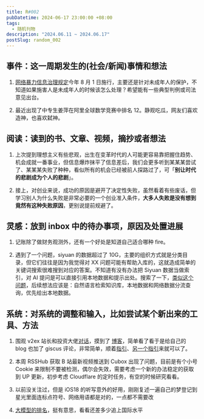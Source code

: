```yaml
---
title: R#002
pubDatetime: 2024-06-17 23:00:00 +08:00
tags:
  - 随机刊物
description: "2024.06.11 ~ 2024.06.17"
postSlug: random_002
---
```


## 事件：这一周期发生的(社会/新闻)事情和想法

1. [网络暴力信息治理规定](https://www.cac.gov.cn/2024-06/14/c_1720043894161555.htm)今年 8 月 1 日施行，主要还是针对未成年人的保护，不知道如果施害人是未成年人的时候该怎么处理？希望能有一些典型判例或司法意见出台。

2. 最近出现了中专生姜萍在阿里全球数学竞赛中排名 12。静观吃瓜，网友们喜欢造神，也喜欢弑神。

## 阅读：读到的书、文章、视频，摘抄或者想法

1. 上次提到理想主义有些悲观，出生在变革时代的人可能更容易靠把握住趋势、机会成就一番事业，但信息爆炸抹平了信息差后，我们会更多听到某某某尝试了、某某某失败了种种，看似所有的机会已经被前人探路过了，可「**别让时代的悲剧成为个人的悲剧**」。

2. 接上，对创业来说，成功的原因是避开了决定性失败，虽然看着有些废话，但学习别人为什么失败是非常必要的一个创业准入条件，**大多人失败是没有想到竟然有这种失败原因**，更别说提前规避了。

## 灵感：放到 inbox 中的待办事项，原因及处置进展

1. 记账除了做财务观测外，还有一个好处是知道自己适合哪种 fire。

2. 遇到了一个问题，siyuan 的数据超过了 10G，主要的组织方式就是分类目录，但它们往往是因为我觉得对 XX 问题可能有帮助入库的，这就造成简单的关键词搜索很难搜到对应的答案。不知道有没有办法把 Siyuan 数据当做索引，对 AI 提问是可以直接引用本地数据和提示出处。搜索了一下，[类似这个问题](https://ld246.com/article/1714681352875)，后续想法应该是：自然语言检索知识库，本地数据和网络数据分流查询，优先给出本地数据。

## 系统：对系统的调整和输入，比如尝试某个新出来的工具、方法

1. 围观 v2ex 站长和投资大佬[对话](https://www.v2ex.com/t/1031232)，摸到了 [博客](https://www.bmpi.dev/dev/)，简单看了看于是给自己的 blog 也加了 giscus 评论，非常简单，顺着[指引](https://liruifengv.com/posts/add-comments-to-astro/)、[另一个指引](https://dev.to/melvnl/add-comment-system-to-your-static-site-with-giscus-482o)来就可以了。

2. 本周 RSSHub 获取 B 站最新视频推送到 Cubox 出现了问题，目前是有个小号 Cookie 来限制不要被检测，偶尔会失效，需要考虑一个新的办法稳定的获取到 UP 更新，初步考虑 Cloudflare 的定时任务，有空的时候研究看看。

3. 以前没关注过，但是 iOS18 的听写意外的好用，刚刚复述一遍自己的梦登记到星光里面连标点符号、网络用语都是对的，一点都不需要改

4. [大模型的排名](https://chat.lmsys.org/?leaderboard)，挺有意思，看看还差多少追上国际水平
